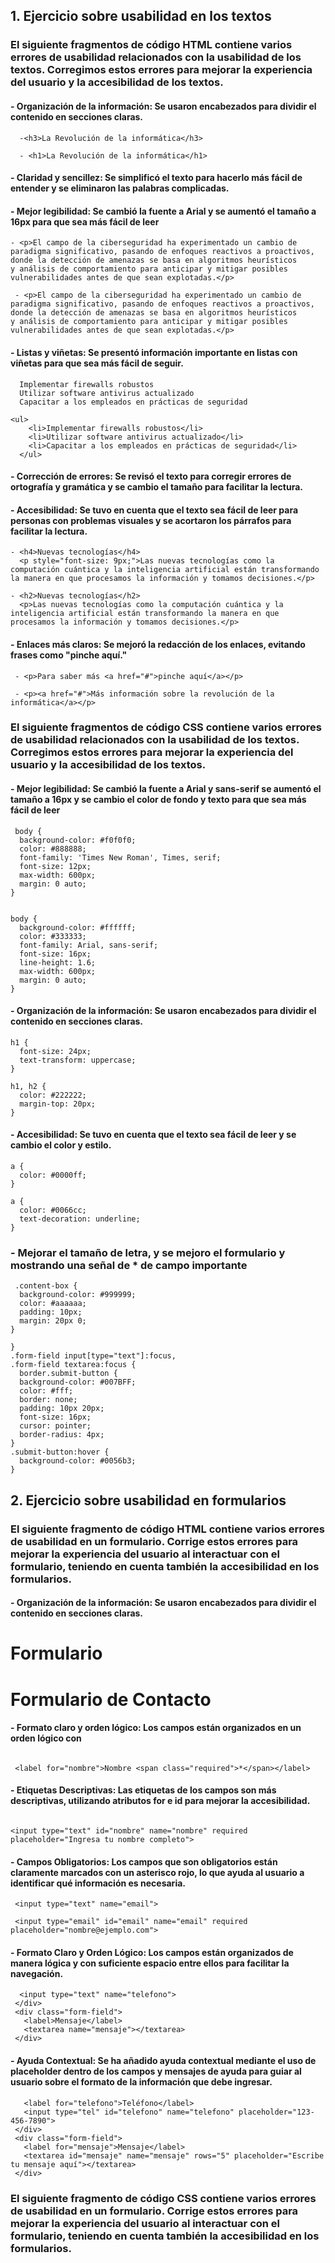 ## 1. Ejercicio sobre usabilidad en los textos

### El siguiente fragmentos de código HTML contiene varios errores de usabilidad relacionados con la usabilidad de los textos. Corregimos estos errores para mejorar la experiencia del usuario y la accesibilidad de los textos.

#### - Organización de la información: Se usaron encabezados para dividir el contenido en secciones claras.

 ```
   -<h3>La Revolución de la informática</h3>

   - <h1>La Revolución de la informática</h1>
 ```


#### - Claridad y sencillez: Se simplificó el texto para hacerlo más fácil de entender y se eliminaron las palabras complicadas.
#### - Mejor legibilidad: Se cambió la fuente a Arial y se aumentó el tamaño a 16px para que sea más fácil de leer

```
- <p>El campo de la ciberseguridad ha experimentado un cambio de paradigma significativo, pasando de enfoques reactivos a proactivos, donde la detección de amenazas se basa en algoritmos heurísticos
y análisis de comportamiento para anticipar y mitigar posibles vulnerabilidades antes de que sean explotadas.</p>

 - <p>El campo de la ciberseguridad ha experimentado un cambio de paradigma significativo, pasando de enfoques reactivos a proactivos, donde la detección de amenazas se basa en algoritmos heurísticos
y análisis de comportamiento para anticipar y mitigar posibles vulnerabilidades antes de que sean explotadas.</p>
```

#### - Listas y viñetas: Se presentó información importante en listas con viñetas para que sea más fácil de seguir.

```
  Implementar firewalls robustos
  Utilizar software antivirus actualizado
  Capacitar a los empleados en prácticas de seguridad

<ul>
    <li>Implementar firewalls robustos</li>
    <li>Utilizar software antivirus actualizado</li>
    <li>Capacitar a los empleados en prácticas de seguridad</li>
  </ul>
```
  
#### - Corrección de errores: Se revisó el texto para corregir errores de ortografía y gramática y se cambio el tamaño para facilitar la lectura.
#### - Accesibilidad: Se tuvo en cuenta que el texto sea fácil de leer para personas con problemas visuales y se acortaron los párrafos para facilitar la lectura.

```
- <h4>Nuevas tecnologías</h4>
  <p style="font-size: 9px;">Las nuevas tecnologías como la computación cuántica y la inteligencia artificial están transformando la manera en que procesamos la información y tomamos decisiones.</p>

- <h2>Nuevas tecnologías</h2>
  <p>Las nuevas tecnologías como la computación cuántica y la inteligencia artificial están transformando la manera en que procesamos la información y tomamos decisiones.</p>
```

#### - Enlaces más claros: Se mejoró la redacción de los enlaces, evitando frases como "pinche aquí."

```
 - <p>Para saber más <a href="#">pinche aquí</a></p>
  
 - <p><a href="#">Más información sobre la revolución de la informática</a></p>
```
 

### El siguiente fragmentos de código CSS contiene varios errores de usabilidad relacionados con la usabilidad de los textos. Corregimos estos errores para mejorar la experiencia del usuario y la accesibilidad de los textos.

#### - Mejor legibilidad: Se cambió la fuente a Arial y sans-serif se aumentó el tamaño a 16px  y se cambio el color de fondo y texto para que sea más fácil de leer

```
 body {
  background-color: #f0f0f0;
  color: #888888;
  font-family: 'Times New Roman', Times, serif;
  font-size: 12px;
  max-width: 600px;
  margin: 0 auto;
}


body {
  background-color: #ffffff;
  color: #333333;
  font-family: Arial, sans-serif;
  font-size: 16px;
  line-height: 1.6;
  max-width: 600px;
  margin: 0 auto;
}
```

#### - Organización de la información: Se usaron encabezados para dividir el contenido en secciones claras.

```
h1 {
  font-size: 24px;
  text-transform: uppercase;
}

h1, h2 {
  color: #222222;
  margin-top: 20px;
}
 ```

#### - Accesibilidad: Se tuvo en cuenta que el texto sea fácil de leer y se cambio el color y estilo.

```
a {
  color: #0000ff;
}

a {
  color: #0066cc;
  text-decoration: underline;
}
 ```


### - Mejorar el tamaño de letra, y se mejoro el formulario y mostrando una señal de * de campo importante 

```
 .content-box {
  background-color: #999999;
  color: #aaaaaa;
  padding: 10px;
  margin: 20px 0;
}

}
.form-field input[type="text"]:focus,
.form-field textarea:focus {
  border.submit-button {
  background-color: #007BFF;
  color: #fff;
  border: none;
  padding: 10px 20px;
  font-size: 16px;
  cursor: pointer;
  border-radius: 4px;
}
.submit-button:hover {
  background-color: #0056b3;
}
 ```

## 2. Ejercicio sobre usabilidad en formularios

### El siguiente fragmento de código HTML contiene varios errores de usabilidad en un formulario. Corrige estos errores para mejorar la experiencia del usuario al interactuar con el formulario, teniendo en cuenta también la accesibilidad en los formularios.


#### - Organización de la información: Se usaron encabezados para dividir el contenido en secciones claras.

  <h1>Formulario</h1>
  <h1>Formulario de Contacto</h1>
 
#### - Formato claro y orden lógico: Los campos están organizados en un orden lógico con 

  ``` <label>Nombre</label>

   <label for="nombre">Nombre <span class="required">*</span></label>
   ```    

#### - Etiquetas Descriptivas: Las etiquetas de los campos son más descriptivas, utilizando atributos for e id para mejorar la accesibilidad.
  ``` <input type="text" name="nombre">
   
  <input type="text" id="nombre" name="nombre" required placeholder="Ingresa tu nombre completo">
```
 
#### - Campos Obligatorios: Los campos que son obligatorios están claramente marcados con un asterisco rojo, lo que ayuda al usuario a identificar qué información es necesaria.
  
  ``` <label>Correo electrónico</label>
   <input type="text" name="email">
```

  ``` <label for="email">Correo electrónico <span class="required">*</span></label>
   <input type="email" id="email" name="email" required placeholder="nombre@ejemplo.com">
```
  
#### - Formato Claro y Orden Lógico: Los campos están organizados de manera lógica y con suficiente espacio entre ellos para facilitar la navegación.
 
   ``` <label>Teléfono</label>
     <input type="text" name="telefono">
    </div>
    <div class="form-field">
      <label>Mensaje</label>
      <textarea name="mensaje"></textarea>
    </div>
 ```
#### - Ayuda Contextual: Se ha añadido ayuda contextual mediante el uso de placeholder dentro de los campos y mensajes de ayuda para guiar al usuario sobre el formato de la información que debe ingresar.
 
   ``` <div class="form-field">
      <label for="telefono">Teléfono</label>
      <input type="tel" id="telefono" name="telefono" placeholder="123-456-7890">
    </div>
    <div class="form-field">
      <label for="mensaje">Mensaje</label>
      <textarea id="mensaje" name="mensaje" rows="5" placeholder="Escribe tu mensaje aquí"></textarea>
    </div>
```
  
### El siguiente fragmento de código CSS contiene varios errores de usabilidad en un formulario. Corrige estos errores para mejorar la experiencia del usuario al interactuar con el formulario, teniendo en cuenta también la accesibilidad en los formularios.


